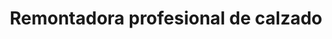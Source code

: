 ---
title: "Remontadora profesional de calzado"
url: /barbosa/remontadora-profesional-de-calzado/
shop: zapatos
---